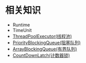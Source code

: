 # 相关知识

- Runtime
- TimeUnit
- [ThreadPoolExecutor(线程池)](http://ifeve.com/java-threadpool/)
- [PriorityBlockingQueue(阻塞队列)](https://www.cnblogs.com/lighten/p/7510799.html)
- [ArrayBlockingQueue(有界队列)]()
- [CountDownLatch(计数器锁)](https://www.jianshu.com/p/bb5105303d85)